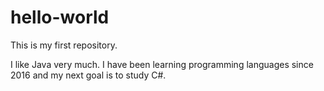 # hello-world
This is my first repository.

I like Java very much. I have been learning programming languages since 2016 and my next goal is to study C#.
